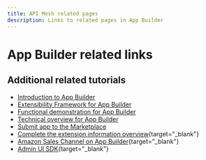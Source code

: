```yaml
---
title: API Mesh related pages
description: Links to related pages in App Builder
---
```

# App Builder related links

## Additional related tutorials

* [Introduction to App Builder](../app-builder/introduction-to-app-builder.md)
* [Extensibility Framework for App Builder](../app-builder/extensibility-framework-commerce-eventing.md)
* [Functional demonstration for App Builder](../app-builder/app-builder-functional-demonstration.md)
* [Technical overview for App Builder](../app-builder/app-builder-technical-overview.md)
* [Submit app to the Marketplace](../app-builder/submit-app-process.md)
* [Complete the extension information overview](https://developer.adobe.com/commerce/marketplace/guides/sellers/extension-information/){target="_blank"}
* [Amazon Sales Channel on App Builder](https://developer.adobe.com/commerce/extensibility/amazon-sales-channel/){target="_blank"}
* [Admin UI SDK](https://developer.adobe.com/commerce/extensibility/admin-ui-sdk/){target="_blank"}
